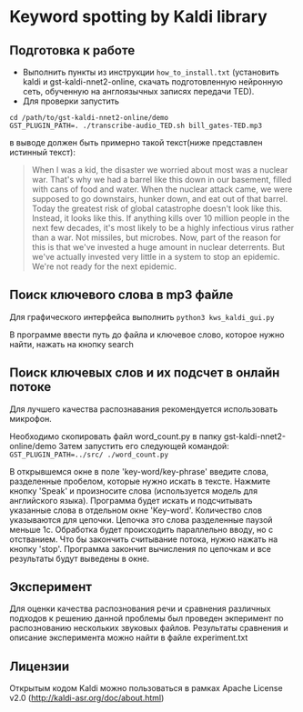 # Keyword spotting by Kaldi library

## Подготовка к работе

* Выполнить пункты из инструкции `how_to_install.txt` (установить kaldi и gst-kaldi-nnet2-online, скачать подготовленную нейронную сеть, обученную на англоязычных записях передачи TED).
* Для проверки запустить
```
cd /path/to/gst-kaldi-nnet2-online/demo
GST_PLUGIN_PATH=. ./transcribe-audio_TED.sh bill_gates-TED.mp3
```

в выводе должен быть примерно такой текст(ниже представлен истинный текст):
> When I was a kid, the disaster we worried about most was a nuclear war. That's why we had a barrel like this down in our basement, filled with cans of food and water. When the nuclear attack came, we were supposed to go downstairs, hunker down, and eat out of that barrel.
> Today the greatest risk of global catastrophe doesn't look like this. Instead, it looks like this. If anything kills over 10 million people in the next few decades, it's most likely to be a highly infectious virus rather than a war. Not missiles, but microbes. Now, part of the reason for this is that we've invested a huge amount in nuclear deterrents. But we've actually invested very little in a system to stop an epidemic. We're not ready for the next epidemic.

## Поиск ключевого слова в mp3 файле

Для графического интерфейса выполнить
`python3 kws_kaldi_gui.py`

В программе ввести путь до файла и ключевое слово, которое нужно найти, нажать на кнопку search


## Поиск ключевых слов и их подсчет в онлайн потоке

Для лучшего качества распознавания рекомендуется использовать микрофон.

Необходимо скопировать файл word_count.py в папку gst-kaldi-nnet2-online/demo
Затем запустить его следующей командой:
`GST_PLUGIN_PATH=../src/ ./word_count.py`

В открывшемся окне в поле 'key-word/key-phrase' введите слова, разделенные пробелом, которые нужно искать в тексте.
Нажмите кнопку 'Speak' и произносите слова (используется модель для английского языка). Программа будет искать и 
подсчитывать указанные слова в отдельном окне 'Key-word'. Количество слов указываются для цепочки. Цепочка это слова
разделенные паузой меньше 1c. Обработка будет происходить параллельно вводу, но с отстванием. Что бы закончить 
считывание потока, нужно нажать на кнопку 'stop'. Программа закончит вычисления по цепочкам и все результаты будут 
выведены в окне.


## Эксперимент

Для оценки качества распознования речи и сравнения различных подходов к решению данной проблемы был проведен экперимент по распознованию нескольких звуковых файлов. Результаты сравнения и описание эксперимента можно найти в файле experiment.txt


## Лицензии

Открытым кодом Kaldi можно пользоваться в рамках Apache License v2.0 (http://kaldi-asr.org/doc/about.html)


